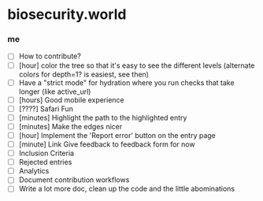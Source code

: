 # biosecurity.world

### me
- [ ] How to contribute?
- [ ] [hour] color the tree so that it's easy to see the different levels (alternate colors for depth=1? is easiest, see
  then)
- [ ] Have a "strict mode" for hydration where you run checks that take longer (like active_url)
- [ ] [hours] Good mobile experience
- [ ] [????] Safari Fun
- [ ] [minutes] Highlight the path to the highlighted entry
- [ ] [minutes] Make the edges nicer
- [ ] [hour] Implement the 'Report error' button on the entry page
- [ ] [minute] Link Give feedback to feedback form for now
- [ ] Inclusion Criteria
- [ ] Rejected entries
- [ ] Analytics
- [ ] Document contribution workflows
- [ ] Write a lot more doc, clean up the code and the little abominations
